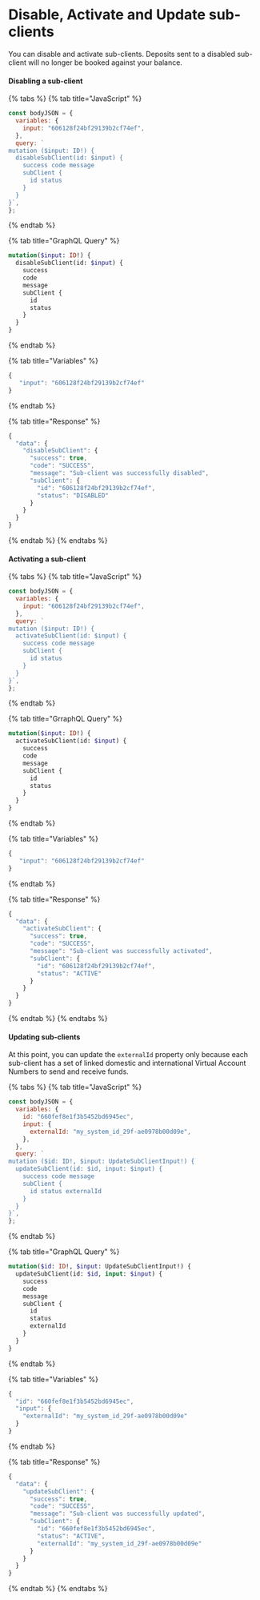 # Disable, Activate and Update sub-clients

You can disable and activate sub-clients. Deposits sent to a disabled sub-client will no longer be booked against your balance.

#### Disabling a sub-client

{% tabs %}
{% tab title="JavaScript" %}
```javascript
const bodyJSON = {
  variables: {
    input: "606128f24bf29139b2cf74ef",
  },
  query: `
mutation ($input: ID!) {
  disableSubClient(id: $input) {
    success code message 
    subClient {
      id status
    }
  }
}`,
};
```
{% endtab %}

{% tab title="GraphQL Query" %}
```graphql
mutation($input: ID!) {
  disableSubClient(id: $input) {
    success
    code
    message
    subClient {
      id
      status
    }
  }
}
```
{% endtab %}

{% tab title="Variables" %}
```javascript
{ 
   "input": "606128f24bf29139b2cf74ef"
}
```
{% endtab %}

{% tab title="Response" %}
```javascript
{
  "data": {
    "disableSubClient": {
      "success": true,
      "code": "SUCCESS",
      "message": "Sub-client was successfully disabled",
      "subClient": {
        "id": "606128f24bf29139b2cf74ef",
        "status": "DISABLED"
      }
    }
  }
}
```
{% endtab %}
{% endtabs %}

#### Activating a sub-client

{% tabs %}
{% tab title="JavaScript" %}
```javascript
const bodyJSON = {
  variables: {
    input: "606128f24bf29139b2cf74ef",
  },
  query: `
mutation ($input: ID!) {
  activateSubClient(id: $input) {
    success code message 
    subClient {
      id status
    }
  }
}`,
};
```
{% endtab %}

{% tab title="GrraphQL Query" %}
```graphql
mutation($input: ID!) {
  activateSubClient(id: $input) {
    success
    code
    message
    subClient {
      id
      status
    }
  }
}
```
{% endtab %}

{% tab title="Variables" %}
```javascript
{ 
   "input": "606128f24bf29139b2cf74ef"
}
```
{% endtab %}

{% tab title="Response" %}
```javascript
{
  "data": {
    "activateSubClient": {
      "success": true,
      "code": "SUCCESS",
      "message": "Sub-client was successfully activated",
      "subClient": {
        "id": "606128f24bf29139b2cf74ef",
        "status": "ACTIVE"
      }
    }
  }
}
```
{% endtab %}
{% endtabs %}

#### Updating sub-clients

At this point, you can update the `externalId` property only because each sub-client has a set of linked domestic and international Virtual Account Numbers to send and receive funds.

{% tabs %}
{% tab title="JavaScript" %}
```javascript
const bodyJSON = { 
  variables: {
    id: "660fef8e1f3b5452bd6945ec",
    input: {
      externalId: "my_system_id_29f-ae0978b00d09e",
    },
  }, 
  query: `
mutation ($id: ID!, $input: UpdateSubClientInput!) {
  updateSubClient(id: $id, input: $input) {
    success code message
    subClient {
      id status externalId
    }
  }
}`,
};
```
{% endtab %}

{% tab title="GraphQL Query" %}
```graphql
mutation($id: ID!, $input: UpdateSubClientInput!) {
  updateSubClient(id: $id, input: $input) {
    success
    code
    message
    subClient {
      id
      status
      externalId
    }
  }
}
```
{% endtab %}

{% tab title="Variables" %}
```javascript
{ 
  "id": "660fef8e1f3b5452bd6945ec", 
  "input": {
    "externalId": "my_system_id_29f-ae0978b00d09e"
  }
}
```
{% endtab %}

{% tab title="Response" %}
```javascript
{
  "data": {
    "updateSubClient": {
      "success": true,
      "code": "SUCCESS",
      "message": "Sub-client was successfully updated",
      "subClient": {
        "id": "660fef8e1f3b5452bd6945ec",
        "status": "ACTIVE",
        "externalId": "my_system_id_29f-ae0978b00d09e"
      }
    }
  }
}
```
{% endtab %}
{% endtabs %}

